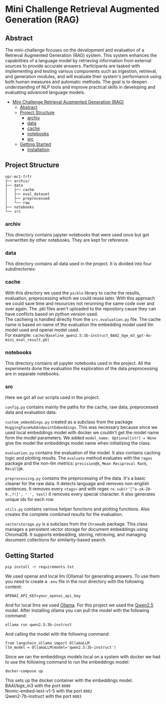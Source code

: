 # Mini Challenge Retrieval Augmented Generation (RAG)

## Abstract
The mini-challenge focuses on the development and evaluation of a Retrieval Augmented Generation (RAG) system. This system enhances the capabilities of a language model by retrieving information from external sources to provide accurate answers. Participants are tasked with implementing and testing various components such as ingestion, retrieval, and generation modules, and will evaluate their system's performance using both human measures and automatic methods. The goal is to deepen understanding of NLP tools and improve practical skills in developing and evaluating advanced language models.

<!-- TOC -->
* [Mini Challenge Retrieval Augmented Generation (RAG)](#mini-challenge-retrieval-augmented-generation-rag)
  * [Abstract](#abstract)
  * [Project Structure](#project-structure)
    * [archiv](#archiv)
    * [data](#data)
    * [cache](#cache)
    * [notebooks](#notebooks)
    * [src](#src)
  * [Getting Started](#getting-started)
    * [Installation](#installation)
<!-- TOC -->

## Project Structure

```
npr-mc1-frfr
├── archiv/
├── data
│   ├── cache
│   ├── eval_dataset
│   ├── preprocessed
│   └── raw
├── notebooks
└── src
```

### archiv
This directory contains jupyter notebooks that were used once but got overwritten by other notebooks. They are kept for reference.

### data
This directory contains all data used in the project. It is divided into four subdirectories:

### cache
With this directory we used the `pickle` library to cache the results, evaluation, preprocessing which we could reuse later. With this approach we could save time and resources not rerunning the same code over and over again. The .pkl files aren't uploaded to the repository cause they can have conflicts based on python version used.  
The cacheing is handled directly from the `src.evaluation.py` file. The cache name is based on name of the evaluation the embedding model used llm model used and openai model used.  
For example: `cache/Baseline_qwen2.5:3b-instruct_BAAI_bge_m3_gpt-4o-mini_eval_result.pkl`

### notebooks
This directory contains all jupyter notebooks used in the project. All the experiments done the evaluation the exploration of the data preprocessing are in separate notebooks.

### src
Here we got all our scripts used in the project.  

`config.py` contains mainly the paths for the cache, raw data, preprocessed data and evaluation data.  

`custom_embeddings.py` created as a subclass from the package `HuggingfaceHubEndpointEmbeddings`. This was necessary because since we used local embeddings model with docker we couldn't get the model name form the model parameters. We added `model_name: Optional[str] = None` give the model the embeddings model name when initializing the class.  

`evaluation.py` contains the evaluation of the model. It also contains caching logic and plotting results. The `evaluate` method evaluates with the `ragas` package and the non-llm metrics: `precision@k`, `Mean Reciprocal Rank`, `Recall@k`.  

`preprocessing.py` contains the preprocessing of the data. It's a basic cleaner for the raw data. It detects language and removes non-english sentences. It removes every `<tags>` and with regex `re.sub(r'[^a-zA-Z0-9.,?!]', ' ', text)` it removes every special character. It also generates unique ids for each row.  

`utils.py` contains various helper functions and plotting functions. Also creates the complete combined results for the evaluation.  

`vectorstorage.py` is a subclass from the `Chromadb` package. This class manages a persistent vector storage for document embeddings using ChromaDB. It supports embedding, storing, retrieving, and managing document collections for similarity-based search.  

## Getting Started
```
pip install -r requirements.txt
```
We used openai and local llm (Ollama) for generating answers. To use them you need to create a `.env` file in the root directory with the following content:
```
OPENAI_API_KEY=your_openai_api_key
```
And for local llms we used [Ollama](https://ollama.com). For this project we used the [Qwen2.5](https://ollama.com/library/qwen2.5) model. After installing ollama you can pull the model with the following command:
```
ollama run qwen2.5:3b-instruct
```
And calling the model with the following command:
```
from langchain_ollama import OllamaLLM
llm_model = OllamaLLM(model='qwen2.5:3b-instruct')
```
Since we ran the embeddings models local on a system with docker we had to use the following command to run the embeddings model:
```
docker-compose up
```
This sets up the docker container with the embeddings model.  
BAAI/bge_m3 with the port `8080`  
Nomic-embed-text-v1-5 with the port `8082`  
Qwen2-7b-instruct with the port `8083`

<!-- end of README.md -->


